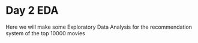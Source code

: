 # Day 2 EDA
Here we will make some Exploratory Data Analysis for the recommendation system of the top 10000 movies
